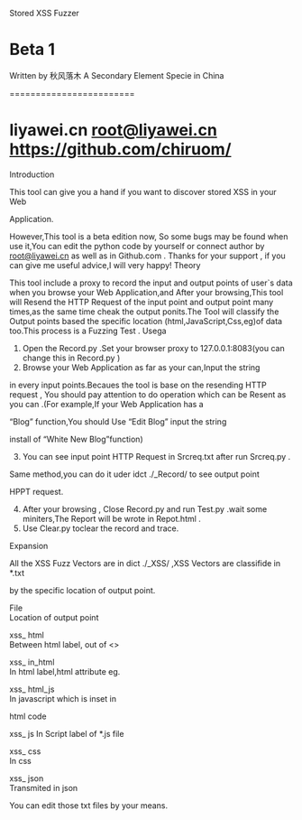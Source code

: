 Stored	XSS	Fuzzer

Beta 1
========================

Written by	秋风落木
A Secondary Element Specie in China

========================

liyawei.cn 
root@liyawei.cn
https://github.com/chiruom/
 ========================
Introduction

This tool can give you a hand if you want to discover stored XSS in your Web

Application.

However,This tool is a beta edition now, So some bugs may be found when use it,You can edit the python code by yourself or       connect author by root@liyawei.cn as well as in Github.com . Thanks for your support , if you can give me useful advice,I will very happy!
Theory

This tool include a proxy to record the input and output points of user`s data when you browse your Web Application,and After your browsing,This tool will Resend the HTTP Request of the input point and output point many times,as the same time cheak the output ponits.The Tool will classify the Output points based the specific location (html,JavaScript,Css,eg)of data too.This process is a Fuzzing Test .
Usega

1. Open the Record.py .Set your browser proxy to 127.0.0.1:8083(you can change this in Record.py )
2. Browse  your  Web  Application  as  far  as  your  can,Input  the  string

<chiruomorg> in every input points.Becaues the tool is base on the resending HTTP request , You should pay attention to do operation which can be Resent as you can .(For example,If your Web Application has a
 
“Blog” function,You should Use “Edit Blog” input the string <chiruomorg>

install of “White New Blog”function)

3. You can see input point HTTP Request in Srcreq.txt after run Srcreq.py .

Same method,you can do it uder idct ./_Record/	to see output point

HPPT request.

4. After  your  browsing  ,  Close  Record.py  and  run  Test.py  .wait  some miniters,The Report will be wrote in	Repot.html .
5. Use Clear.py toclear the record and trace.




Expansion

All the XSS Fuzz Vectors are in dict ./_XSS/ ,XSS Vectors are classifide in *.txt

by the specific location of output point.


File	
Location of output point

xss_ html	
Between html label, out of <>

xss_ in_html	
In html label,html attribute eg.

xss_ html_js	
In javascript which is inset in

html code

xss_ js	
In Script label of *.js file

xss_ css	
In css

xss_ json	
Transmited in	json

You can edit those txt files by your means.

